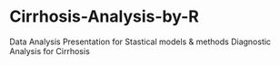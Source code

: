 # Cirrhosis-Analysis-by-R
Data Analysis Presentation for Stastical models &amp; methods
Diagnostic Analysis for Cirrhosis

